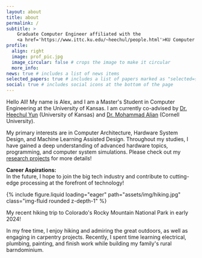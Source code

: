 ```yaml
---
layout: about
title: about
permalink: /
subtitle: >
    Graduate Computer Engineer affiliated with the 
    <a href='https://www.ittc.ku.edu/~heechul/people.html'>KU Computer Systems Lab</a> and the <a href='https://arg.csl.cornell.edu/'>Alian Research Group</a>
profile:
  align: right
  image: prof_pic.jpg
  image_circular: false # crops the image to make it circular
  more_info: 
news: true # includes a list of news items
selected_papers: true # includes a list of papers marked as "selected={true}"
social: true # includes social icons at the bottom of the page
---
```

Hello All! My name is Alex, and I am a Master's Student in Computer Engineering at the University of Kansas. I am currently co-advised by [Dr. Heechul Yun](https://www.ittc.ku.edu/~heechul/) (University of Kansas) and [Dr. Mohammad Alian](https://alian.csl.cornell.edu/) (Cornell University).

My primary interests are in Computer Architecture, Hardware System Design, and Machine Learning Assisted Design. Throughout my studies, I have gained a deep understanding of advanced hardware topics, programming, and computer system simulations. Please check out my [research projects](/projects/#research) for more details!

**Career Aspirations:**  
In the future, I hope to join the big tech industry and contribute to cutting-edge processing at the forefront of technology!

{% include figure.liquid loading="eager" path="assets/img/hiking.jpg" class="img-fluid rounded z-depth-1" %}
<div class="caption">
    My recent hiking trip to Colorado's Rocky Mountain National Park in early 2024!
</div>

In my free time, I enjoy hiking and admiring the great outdoors, as well as engaging in carpentry projects. Recently, I spent time learning electrical, plumbing, painting, and finish work while building my family's rural barndominium.
